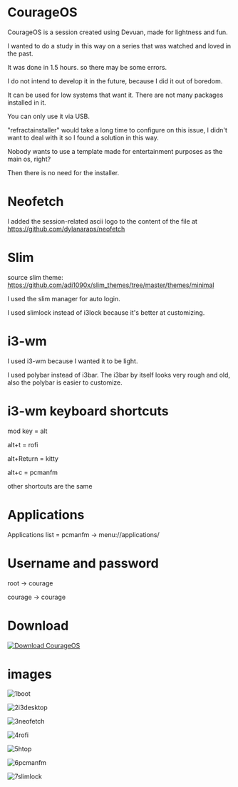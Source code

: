 # CourageOS
CourageOS is a session created using Devuan, made for lightness and fun.

I wanted to do a study in this way on a series that was watched and loved in the past.

It was done in 1.5 hours. so there may be some errors.

I do not intend to develop it in the future, because I did it out of boredom.

It can be used for low systems that want it. There are not many packages installed in it.

You can only use it via USB.

"refractainstaller" would take a long time to configure on this issue, I didn't want to deal with it so I found a solution in this way.

Nobody wants to use a template made for entertainment purposes as the main os, right?

Then there is no need for the installer.

# Neofetch
I added the session-related ascii logo to the content of the file at https://github.com/dylanaraps/neofetch

# Slim
source slim theme: https://github.com/adi1090x/slim_themes/tree/master/themes/minimal

I used the slim manager for auto login.

I used slimlock instead of i3lock because it's better at customizing.

# i3-wm
I used i3-wm because I wanted it to be light.

I used polybar instead of i3bar. The i3bar by itself looks very rough and old, also the polybar is easier to customize.

# i3-wm keyboard shortcuts
mod key = alt

alt+t = rofi

alt+Return = kitty

alt+c = pcmanfm

other shortcuts are the same

# Applications
Applications list = pcmanfm -> menu://applications/

# Username and password
root -> courage

courage -> courage

# Download

[![Download CourageOS](https://a.fsdn.com/con/app/sf-download-button)](https://sourceforge.net/projects/courageos/files/latest/download)

# images
![1boot](https://user-images.githubusercontent.com/105305285/186544344-730de591-2357-472c-921d-1ef7c5533e55.png)

![2i3desktop](https://user-images.githubusercontent.com/105305285/186544354-350c9c16-86b3-45e3-aa7e-99b7311fcb09.png)

![3neofetch](https://user-images.githubusercontent.com/105305285/186544367-1b86cd00-c926-4bf2-9b75-f766ebdeb07b.png)

![4rofi](https://user-images.githubusercontent.com/105305285/186544379-85cf022d-6772-4fa7-b0af-d6acd1137737.png)

![5htop](https://user-images.githubusercontent.com/105305285/186544388-6df87b29-5d8b-4f89-b0ae-e2465d35d3cb.png)

![6pcmanfm](https://user-images.githubusercontent.com/105305285/186544445-244ab234-8de1-4f04-866c-8f4a3c3a361b.png)

![7slimlock](https://user-images.githubusercontent.com/105305285/186544452-5350fde5-7af6-4fb5-abfb-dfd2185376be.png)
